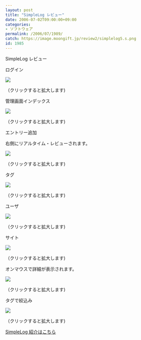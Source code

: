 ```yaml
---
layout: post
title: "SimpleLog レビュー"
date: 2006-07-02T09:00:00+09:00
categories:
- ソフトウェア
permalink: /2006/07/1989/
catch: https://image.moongift.jp/review2/simplelog5.s.png
id: 1985
---
```

SimpleLog レビュー  
<!--more-->

ログイン

  

[![](https://image.moongift.jp/review2/simplelog1.s.png)](https://image.moongift.jp/review2/simplelog1.png)  
  
（クリックすると拡大します)

  

管理画面インデックス

  

[![](https://image.moongift.jp/review2/simplelog2.s.png)](https://image.moongift.jp/review2/simplelog2.png)  
  
（クリックすると拡大します)

  

エントリー追加

  

右側にリアルタイム・レビューされます。

  

[![](https://image.moongift.jp/review2/simplelog3.s.png)](https://image.moongift.jp/review2/simplelog3.png)  
  
（クリックすると拡大します)

  

タグ

  

[![](https://image.moongift.jp/review2/simplelog4.s.png)](https://image.moongift.jp/review2/simplelog4.png)  
  
（クリックすると拡大します)

  

ユーザ

  

[![](https://image.moongift.jp/review2/simplelog5.s.png)](https://image.moongift.jp/review2/simplelog5.png)  
  
（クリックすると拡大します)

  

サイト

  

[![](https://image.moongift.jp/review2/simplelog6.s.png)](https://image.moongift.jp/review2/simplelog6.png)  
  
（クリックすると拡大します)

  

オンマウスで詳細が表示されます。

  

[![](https://image.moongift.jp/review2/simplelog7.s.png)](https://image.moongift.jp/review2/simplelog7.png)  
  
（クリックすると拡大します)

  

タグで絞込み

  

[![](https://image.moongift.jp/review2/simplelog8.s.png)](https://image.moongift.jp/review2/simplelog8.png)  
  
（クリックすると拡大します)

  

[SimpleLog 紹介はこちら](http://oss.moongift.jp/intro/i-1987.html)

